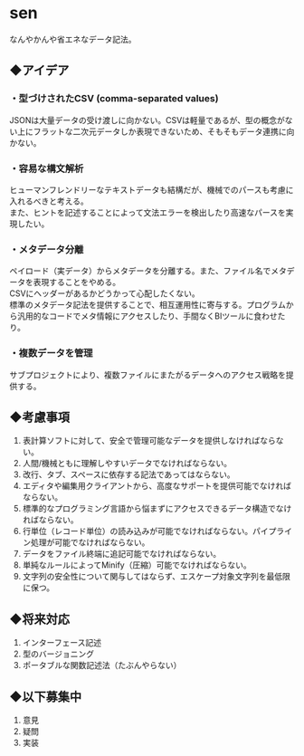 # sen
なんやかんや省エネなデータ記法。

## ◆アイデア
### ・型づけされたCSV (comma-separated values)
JSONは大量データの受け渡しに向かない。CSVは軽量であるが、型の概念がない上にフラットな二次元データしか表現できないため、そもそもデータ連携に向かない。
### ・容易な構文解析
ヒューマンフレンドリーなテキストデータも結構だが、機械でのパースも考慮に入れるべきと考える。  
また、ヒントを記述することによって文法エラーを検出したり高速なパースを実現したい。
### ・メタデータ分離
ペイロード（実データ）からメタデータを分離する。また、ファイル名でメタデータを表現することをやめる。  
CSVにヘッダーがあるかどうかって心配したくない。  
標準のメタデータ記法を提供することで、相互運用性に寄与する。プログラムから汎用的なコードでメタ情報にアクセスしたり、手間なくBIツールに食わせたり。  
### ・複数データを管理
サブプロジェクトにより、複数ファイルにまたがるデータへのアクセス戦略を提供する。

## ◆考慮事項
1. 表計算ソフトに対して、安全で管理可能なデータを提供しなければならない。
1. 人間/機械ともに理解しやすいデータでなければならない。
1. 改行、タブ、スペースに依存する記法であってはならない。
1. エディタや編集用クライアントから、高度なサポートを提供可能でなければならない。
1. 標準的なプログラミング言語から悩まずにアクセスできるデータ構造でなければならない。
1. 行単位（レコード単位）の読み込みが可能でなければならない。パイプライン処理が可能でなければならない。
1. データをファイル終端に追記可能でなければならない。
1. 単純なルールによってMinify（圧縮）可能でなければならない。
1. 文字列の安全性について関与してはならず、エスケープ対象文字列を最低限に保つ。

## ◆将来対応
1. インターフェース記述
1. 型のバージョニング
1. ポータブルな関数記述法（たぶんやらない）

## ◆以下募集中
1. 意見
1. 疑問
1. 実装
